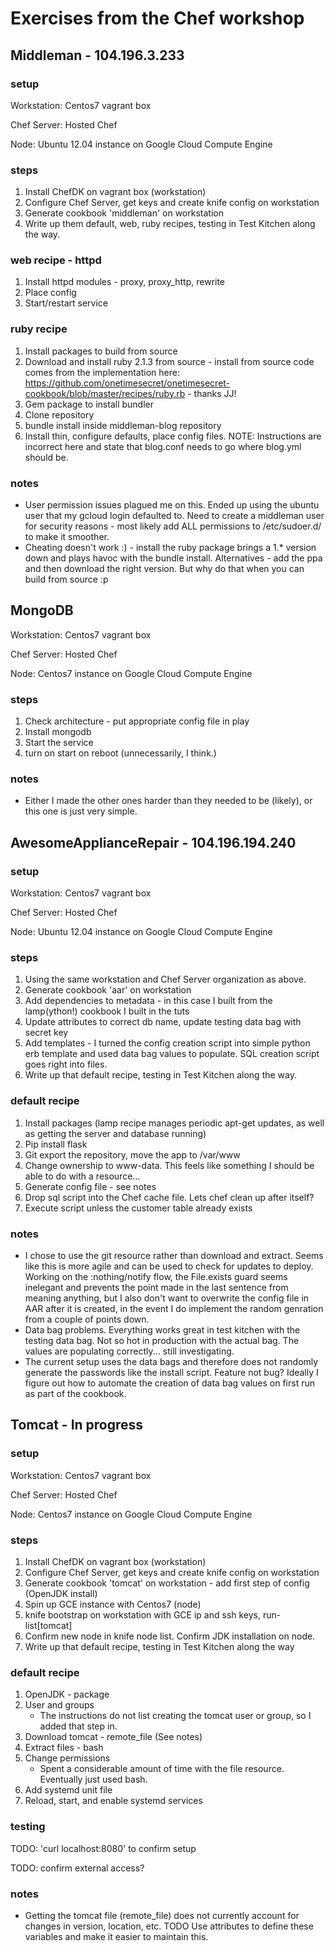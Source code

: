 # Exercises from the Chef workshop
## Middleman - 104.196.3.233

### setup
Workstation: Centos7 vagrant box

Chef Server: Hosted Chef

Node: Ubuntu 12.04 instance on Google Cloud Compute Engine

### steps

1. Install ChefDK on vagrant box (workstation)
2. Configure Chef Server, get keys and create knife config on workstation
3. Generate cookbook 'middleman' on workstation
7. Write up them default, web, ruby recipes, testing in Test Kitchen along the way.

### web recipe - httpd
1. Install httpd modules - proxy, proxy_http, rewrite
2. Place config
3. Start/restart service
### ruby recipe
1. Install packages to build from source
2. Download and install ruby 2.1.3 from source - install from source code comes from the implementation here: https://github.com/onetimesecret/onetimesecret-cookbook/blob/master/recipes/ruby.rb - thanks JJ!
3. Gem package to install bundler
4. Clone repository
5. bundle install inside middleman-blog repository
6. Install thin, configure defaults, place config files. NOTE: Instructions are incorrect here and state that blog.conf needs to go where blog.yml should be.

### notes
- User permission issues plagued me on this. Ended up using the ubuntu user that my gcloud login defaulted to. Need to create a middleman user for security reasons - most likely add ALL permissions to /etc/sudoer.d/ to make it smoother.
- Cheating doesn't work :) - install the ruby package brings a 1.* version down and plays havoc with the bundle install. Alternatives - add the ppa and then download the right version. But why do that when you can build from source :p

## MongoDB

Workstation: Centos7 vagrant box

Chef Server: Hosted Chef

Node: Centos7 instance on Google Cloud Compute Engine

### steps
1. Check architecture - put appropriate config file in play
2. Install mongodb
3. Start the service
4. turn on start on reboot (unnecessarily, I think.)

### notes
- Either I made the other ones harder than they needed to be (likely), or this one is just very simple.

## AwesomeApplianceRepair - 104.196.194.240 

### setup
Workstation: Centos7 vagrant box

Chef Server: Hosted Chef

Node: Ubuntu 12.04 instance on Google Cloud Compute Engine

### steps

1. Using the same workstation and Chef Server organization as above.
3. Generate cookbook 'aar' on workstation
4. Add dependencies to metadata - in this case I built from the lamp(ython!) cookbook I built in the tuts
5. Update attributes to correct db name, update testing data bag with secret key
6. Add templates - I turned the config creation script into simple python erb template and used data bag values to populate. SQL creation script goes right into files.
7. Write up that default recipe, testing in Test Kitchen along the way.

### default recipe
1. Install packages (lamp recipe manages periodic apt-get updates, as well as getting the server and database running)
2. Pip install flask
3. Git export the repository, move the app to /var/www
4. Change ownership to www-data. This feels like something I should be able to do with a resource...
5. Generate config file - see notes
6. Drop sql script into the Chef cache file. Lets chef clean up after itself?
7. Execute script unless the customer table already exists

### notes
- I chose to use the git resource rather than download and extract. Seems like this is more agile and can be used to check for updates to deploy. Working on the :nothing/notify flow, the File.exists guard seems inelegant and prevents the point made in the last sentence from meaning anything, but I also don't want to overwrite the config file in AAR after it is created, in the event I do implement the random genration from a couple of points down.
- Data bag problems. Everything works great in test kitchen with the testing data bag. Not so hot in production with the actual bag. The values are populating correctly... still investigating.
- The current setup uses the data bags and therefore does not randomly generate the passwords like the install script. Feature not bug? Ideally I figure out how to automate the creation of data bag values on first run as part of the cookbook.


## Tomcat - In progress
### setup
Workstation: Centos7 vagrant box

Chef Server: Hosted Chef

Node: Centos7 instance on Google Cloud Compute Engine

### steps

1. Install ChefDK on vagrant box (workstation)
2. Configure Chef Server, get keys and create knife config on workstation
3. Generate cookbook 'tomcat' on workstation - add first step of config (OpenJDK install)
4. Spin up GCE instance with Centos7 (node)
5. knife bootstrap on workstation with GCE ip and ssh keys, run-list[tomcat]
6. Confirm new node in knife node list. Confirm JDK installation on node.
7. Write up that default recipe, testing in Test Kitchen along the way

### default recipe
1. OpenJDK - package
2. User and groups
	- The instructions do not list creating the tomcat user or group, so I added that step in.
3. Download tomcat - remote_file (See notes)
4. Extract files - bash
5. Change permissions
	- Spent a considerable amount of time with the file resource. Eventually just used bash.
6. Add systemd unit file
7. Reload, start, and enable systemd services

### testing
TODO: 'curl localhost:8080' to confirm setup

TODO: confirm external access?

### notes
- Getting the tomcat file (remote_file) does not currently account for changes in version, location, etc. TODO Use attributes to define these variables and make it easier to maintain this.

